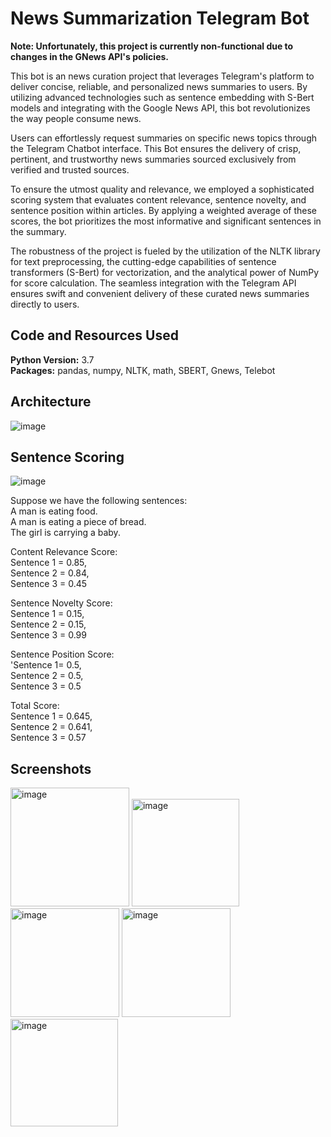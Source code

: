 # News Summarization Telegram Bot

**Note: Unfortunately, this project is currently non-functional due to changes in the GNews API's policies.**

This bot is an news curation project that leverages Telegram's platform to deliver concise, reliable, and personalized news summaries to users. By utilizing advanced technologies such as sentence embedding with S-Bert models and integrating with the Google News API, this bot revolutionizes the way people consume news.

Users can effortlessly request summaries on specific news topics through the Telegram Chatbot interface. This Bot ensures the delivery of crisp, pertinent, and trustworthy news summaries sourced exclusively from verified and trusted sources. 

To ensure the utmost quality and relevance, we employed a sophisticated scoring system that evaluates content relevance, sentence novelty, and sentence position within articles. By applying a weighted average of these scores, the bot prioritizes the most informative and significant sentences in the summary. 

The robustness of the project is fueled by the utilization of the NLTK library for text preprocessing, the cutting-edge capabilities of sentence transformers (S-Bert) for vectorization, and the analytical power of NumPy for score calculation. The seamless integration with the Telegram API ensures swift and convenient delivery of these curated news summaries directly to users.

## Code and Resources Used 
**Python Version:** 3.7  
**Packages:** pandas, numpy, NLTK, math, SBERT, Gnews, Telebot  

## Architecture

![image](https://github.com/aryanj10/News-Summarization-Telegram-Bot/assets/64386731/decf8002-6aa4-44b2-ac6e-73a5a314d83a)

## Sentence Scoring

![image](https://github.com/aryanj10/News-Summarization-Telegram-Bot/assets/64386731/bc3e3b70-e914-4c4a-9efc-e4fd8ab92f2b)

Suppose we have the following sentences:  
A man is eating food.  
A man is eating a piece of bread.  
The girl is carrying a baby.  

Content Relevance Score:  
Sentence 1 =  0.85,  
Sentence 2 =  0.84,  
Sentence 3 = 0.45  

Sentence Novelty Score:  
Sentence 1 =  0.15,  
Sentence 2 =  0.15,  
Sentence 3 =  0.99  

Sentence Position Score:  
'Sentence 1= 0.5,  
Sentence 2 = 0.5,  
Sentence 3 = 0.5  

Total Score:  
Sentence 1 = 0.645,  
Sentence 2 = 0.641,  
Sentence 3 = 0.57  

## Screenshots
<img width="190" alt="image" src="https://github.com/aryanj10/News-Summarization-Telegram-Bot/assets/64386731/65ab4e14-2ac7-4ca0-9ebc-4087c33bb43b">
<img width="172" alt="image" src="https://github.com/aryanj10/News-Summarization-Telegram-Bot/assets/64386731/de4e0dd2-1b7a-49f7-aa21-7944c4942280">
<img width="174" alt="image" src="https://github.com/aryanj10/News-Summarization-Telegram-Bot/assets/64386731/1c4b6062-8bfa-42a4-9299-66a4acf6c539">
<img width="174" alt="image" src="https://github.com/aryanj10/News-Summarization-Telegram-Bot/assets/64386731/d7474e4a-1ca0-442e-8ec5-08ab730ac8bc">
<img width="172" alt="image" src="https://github.com/aryanj10/News-Summarization-Telegram-Bot/assets/64386731/91cbfa89-0955-4d2f-9cb1-8a9d518d554b">




